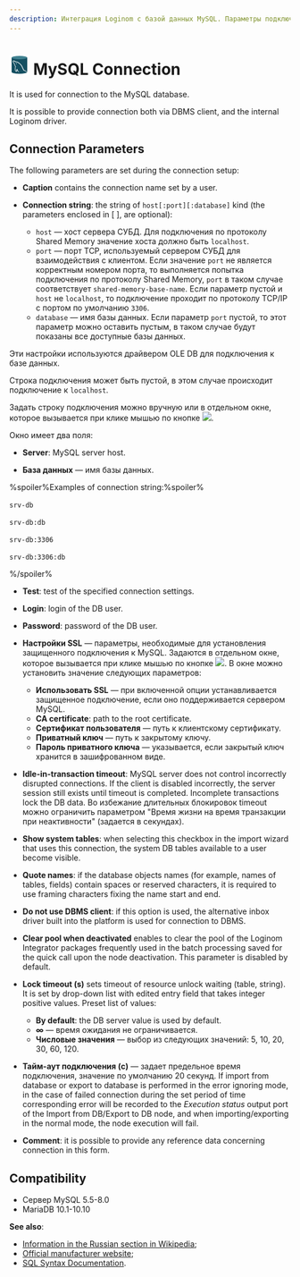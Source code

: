 ```yaml
---
description: Интеграция Loginom с базой данных MySQL. Параметры подключения. Совместимость.
---
```

# ![ ](./../../../images/icons/common/data-sources/db-mysql_default.svg) MySQL Connection

It is used for connection to the MySQL database.

It is possible to provide connection both via DBMS client, and the internal Loginom driver.

## Connection Parameters

The following parameters are set during the connection setup:

* **Caption** contains the connection name set by a user.
* **Connection string**: the string of `host[:port][:database]` kind (the parameters enclosed in [ ], are optional):

   * `host` — хост сервера СУБД. Для подключения по протоколу Shared Memory значение хоста должно быть `localhost`.
   * `port` — порт TCP, используемый сервером СУБД для взаимодействия с клиентом.  Если значение `port` не является корректным номером порта, то выполняется попытка подключения по протоколу Shared Memory, `port` в таком случае соответствует `shared-memory-base-name`. Если параметр пустой и `host` не `localhost`, то подключение проходит по протоколу TCP/IP с портом по умолчанию `3306`.
   * `database` — имя базы данных. Если параметр `port` пустой, то этот параметр можно оставить пустым, в таком случае будут показаны все доступные базы данных.

Эти настройки используются драйвером OLE DB для подключения к базе данных.

Строка подключения может быть пустой, в этом случае происходит подключение к `localhost`.

Задать строку подключения можно вручную или в отдельном окне, которое вызывается при клике мышью по кнопке ![ ](./../../../images/extjs-theme/form/open-trigger/open-trigger_default.svg).

Окно имеет два поля:

* **Server**: MySQL server host.

* **База данных** — имя базы данных.

%spoiler%Examples of connection string:%spoiler%

`srv-db`

`srv-db:db`

`srv-db:3306`

`srv-db:3306:db`

%/spoiler%

* **Test**: test of the specified connection settings.
* **Login**: login of the DB user.
* **Password**: password of the DB user.

* **Настройки SSL** — параметры, необходимые для установления защищенного подключения к MySQL. Задаются в отдельном окне, которое вызывается при клике мышью по кнопке ![ ](./../../../images/extjs-theme/form/open-trigger/open-trigger_default.svg). В окне можно установить значение следующих параметров:

   * **Использовать SSL** — при включенной опции устанавливается защищенное подключение, если оно поддерживается сервером MySQL.
   * **CA certificate**: path to the root certificate.
   * **Сертификат пользователя** — путь к клиентскому сертификату.
   * **Приватный ключ** — путь к закрытому ключу.
   * **Пароль приватного ключа** — указывается, если закрытый ключ хранится в зашифрованном виде.

* **Idle-in-transaction timeout**: MySQL server does not control incorrectly disrupted connections. If the client is disabled incorrectly, the server session still exists until timeout is completed. Incomplete transactions lock the DB data. Во избежание длительных блокировок timeout можно ограничить параметром "Время жизни на время транзакции при неактивности" (задается в секундах).
* **Show system tables**: when selecting this checkbox in the import wizard that uses this connection, the system DB tables available to a user become visible.
* **Quote names**: if the database objects names (for example, names of tables, fields) contain spaces or reserved characters, it is required to use framing characters fixing the name start and end.
* **Do not use DBMS client**: if this option is used, the alternative inbox driver built into the platform is used for connection to DBMS.
* **Clear pool when deactivated** enables to clear the pool of the Loginom Integrator packages frequently used in the batch processing saved for the quick call upon the node deactivation. This parameter is disabled by default.
* **Lock timeout (s)** sets timeout of resource unlock waiting (table, string). It is set by drop-down list with edited entry field that takes integer positive values. Preset list of values:
   * **By default**: the DB server value is used by default.
   * **∞** — время ожидания не ограничивается.
   * **Числовые значения** — выбор из следующих значений: 5, 10, 20, 30, 60, 120.
* **Тайм-аут подключения (c)** — задает предельное время подключения, значение по умолчанию 20 секунд. If import from database or export to database is performed in the error ignoring mode, in the case of failed connection during the set period of time corresponding error will be recorded to the *Execution status* output port of the Import from DB/Export to DB node, and when importing/exporting in the normal mode, the node execution will fail.
* **Comment**: it is possible to provide any reference data concerning connection in this form.

## Compatibility

* Сервер MySQL 5.5-8.0
* MariaDB 10.1-10.10

**See also**:

* [Information in the Russian section in Wikipedia](https://ru.wikipedia.org/wiki/MySQL);
* [Official manufacturer website](https://www.mysql.com/);
* [SQL Syntax Documentation](https://dev.mysql.com/doc/refman/8.0/en/sql-statements.html).
